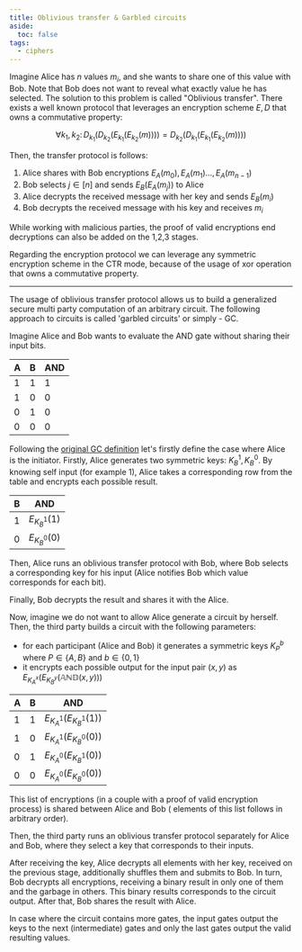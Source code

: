 ```yaml
---
title: Oblivious transfer & Garbled circuits
aside:
  toc: false
tags:
  - ciphers
---
```


Imagine Alice has $n$ values $m_i$, and she wants to share one of this value with Bob. Note that Bob does not want to
reveal what exactly value he has selected. The solution to this problem is called "Oblivious transfer". There exists a
well known protocol that leverages an encryption scheme $E,D$ that owns a commutative property:

$$
\forall k_1,k_2\colon D_{k_1}(D_{k_2}(E_{k_1}(E_{k_2}(m)))) = D_{k_2}(D_{k_1}(E_{k_1}(E_{k_2}(m))))
$$

Then, the transfer protocol is follows:

1. Alice shares with Bob encryptions $E_A(m_0),E_A(m_1)\dots,E_A(m_{n-1})$
2. Bob selects $j \in [n]$ and sends $E_B(E_A(m_j))$ to Alice
3. Alice decrypts the received message with her key and sends $E_B(m_i)$
4. Bob decrypts the received message with his key and receives $m_i$

While working with malicious parties, the proof of valid encryptions end decryptions can also be added on the 1,2,3
stages.

Regarding the encryption protocol we can leverage any symmetric encryption scheme in the CTR mode, because of the usage
of xor operation that owns a commutative property.

---

The usage of oblivious transfer protocol allows us to build a generalized secure multi party computation of an arbitrary
circuit. The following approach to circuits is called 'garbled circuits' or simply - GC. 

Imagine Alice and Bob wants to evaluate the AND gate without sharing their input bits.

| A | B | AND |
|---|---|-----|
| 1 | 1 | 1   |
| 1 | 0 | 0   |
| 0 | 1 | 0   |
| 0 | 0 | 0   |

Following the [original GC definition](https://crypto.stanford.edu/cs355/18sp/lec6.pdf) let's firstly define the case where
Alice is the initiator. Firstly, Alice generates two symmetric keys: $K_B^1, K_B^0$. By knowing self input (for example
$1$), Alice takes a corresponding row from the table and encrypts each possible result.

| B | AND            |
|---|----------------|
| 1 | $E_{K_B^1}(1)$ |
| 0 | $E_{K_B^0}(0)$ |

Then, Alice runs an oblivious transfer protocol with Bob, where Bob selects a corresponding key for his input (Alice
notifies Bob which value corresponds for each bit).

Finally, Bob decrypts the result and shares it with the Alice.

Now, imagine we do not want to allow Alice generate a circuit by herself. Then, the third party builds a circuit with
the following parameters:

- for each participant (Alice and Bob) it generates a symmetric keys $K_P^b$ where $P\in \{A, B\}$ and $b \in
  \{0,1\}$
- it encrypts each possible output for the input pair $(x,y)$ as $E_{K_A^x}(E_{K_B^y}(\mathbb{AND}(x,y)))$

| A | B | AND                       |
|---|---|---------------------------|
| 1 | 1 | $E_{K_A^1}(E_{K_B^1}(1))$ |
| 1 | 0 | $E_{K_A^1}(E_{K_B^0}(0))$ |
| 0 | 1 | $E_{K_A^0}(E_{K_B^1}(0))$ |
| 0 | 0 | $E_{K_A^0}(E_{K_B^0}(0))$ |

This list of encryptions (in a couple with a proof of valid encryption process) is shared between Alice and Bob (
elements of this list follows in arbitrary order).

Then, the third party runs an oblivious transfer protocol separately for Alice and Bob, where they select a key that
corresponds to their inputs.

After receiving the key, Alice decrypts all elements with her key, received on the previous stage, additionally shuffles
them and submits to Bob. In turn, Bob decrypts all encryptions, receiving a binary result in only one of them and
the garbage in others. This binary results corresponds to the circuit output. After that, Bob shares the result with
Alice.

In case where the circuit contains more gates, the input gates output the keys to the next (intermediate) gates and
only the last gates output the valid resulting values.
